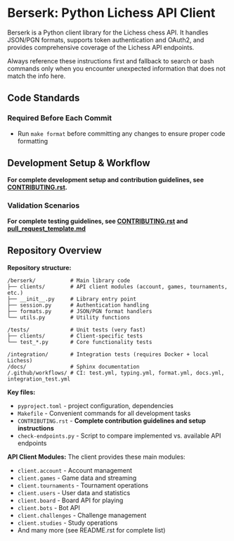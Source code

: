 # Berserk: Python Lichess API Client

Berserk is a Python client library for the Lichess chess API. It handles JSON/PGN formats, supports token authentication and OAuth2, and provides comprehensive coverage of the Lichess API endpoints.

Always reference these instructions first and fallback to search or bash commands only when you encounter unexpected information that does not match the info here.

## Code Standards

### Required Before Each Commit
- Run `make format` before committing any changes to ensure proper code formatting

## Development Setup & Workflow

**For complete development setup and contribution guidelines, see [CONTRIBUTING.rst](../CONTRIBUTING.rst).**

### Validation Scenarios

**For complete testing guidelines, see [CONTRIBUTING.rst](../CONTRIBUTING.rst) and [pull_request_template.md](pull_request_template.md)**

## Repository Overview

**Repository structure:**
```
/berserk/           # Main library code
├── clients/        # API client modules (account, games, tournaments, etc.)
├── __init__.py     # Library entry point
├── session.py      # Authentication handling
├── formats.py      # JSON/PGN format handlers
└── utils.py        # Utility functions

/tests/             # Unit tests (very fast)
├── clients/        # Client-specific tests
└── test_*.py       # Core functionality tests

/integration/       # Integration tests (requires Docker + local Lichess)
/docs/              # Sphinx documentation
/.github/workflows/ # CI: test.yml, typing.yml, format.yml, docs.yml, integration_test.yml
```

**Key files:**
- `pyproject.toml` - project configuration, dependencies
- `Makefile` - Convenient commands for all development tasks
- `CONTRIBUTING.rst` - **Complete contribution guidelines and setup instructions**
- `check-endpoints.py` - Script to compare implemented vs. available API endpoints

**API Client Modules:**
The client provides these main modules:
- `client.account` - Account management
- `client.games` - Game data and streaming  
- `client.tournaments` - Tournament operations
- `client.users` - User data and statistics
- `client.board` - Board API for playing
- `client.bots` - Bot API
- `client.challenges` - Challenge management
- `client.studies` - Study operations
- And many more (see README.rst for complete list)